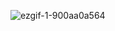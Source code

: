 ![ezgif-1-900aa0a564](https://github.com/user-attachments/assets/f1d265ad-3777-497e-87f7-159fe4ae99ca)
